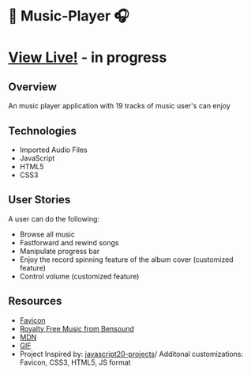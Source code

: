 #  :musical_note: Music-Player :headphones:

# [View Live!](https://apang20.github.io/music-player/) - in progress


## Overview
An music player application with 19 tracks of music user's can enjoy 


## Technologies 
- Imported Audio Files 
- JavaScript
- HTML5
- CSS3


## User Stories
A user can do the following:
- Browse all music
- Fastforward and rewind songs
- Manipulate progress bar
- Enjoy the record spinning feature of the album cover (customized feature)
- Control volume (customized feature)

 

## Resources
- [Favicon](https://icon-icons.com/)
- [Royalty Free Music from Bensound](https://www.bensound.com/royalty-free-music/)
- [MDN](https://developer.mozilla.org/en-US/docs/Web/CSS/object-fit)
- [GIF](https://media.giphy.com/media/5xaOcLrTLTxXq7W4sko/giphy.gif) 
- Project Inspired by: [javascript20-projects](https://github.com/zero-to-mastery/javascript20-projects)/ Additonal customizations: Favicon, CSS3, HTML5, JS format

